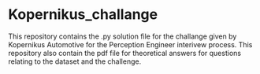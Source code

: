 # Kopernikus_challange
This repository contains the .py solution file for the challange given by Kopernikus Automotive for the Perception Engineer interivew process. This repository also contain the pdf file for theoretical answers for questions relating to the dataset and the challenge.
